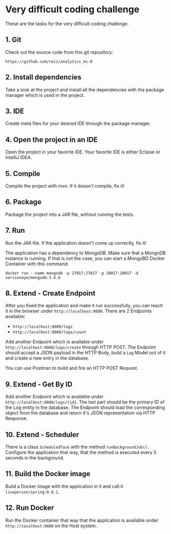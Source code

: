 # Very difficult coding challenge

These are the tasks for the very difficult coding challenge. 

## 1. Git

Check out the source code from this git repository: 

```
https://github.com/reiz/analytics_ms-0
```

## 2. Install dependencies

Take a look at the project and install all the dependencies with the package manager which is used in the project. 

## 3. IDE

Create meta files for your desired IDE through the package manager.

## 4. Open the project in an IDE

Open the project in your favorite IDE. Your favorite IDE is either Eclipse or IntelliJ IDEA. 

## 5. Compile 

Compile the project with mvn. If it doesn't compile, fix it! 

## 6. Package 

Package the project into a JAR file, without running the tests. 

## 7. Run 

Run the JAR file. If the application doesn't come up correctly, fix it!

The application has a dependency to MongoDB. Make sure that a MongoDB instance is running. 
If that is not the case, you can start a MongoBD Docker Container with this command: 

```
docker run --name mongodb -p 27017:27017 -p 28017:28017 -d versioneye/mongodb:3.4.6
```

## 8. Extend - Create Endpoint

After you fixed the application and make it run successfully, 
you can reach it in the browser under `http://localhost:8080`. 
There are 2 Endpoints available: 

 - `http://localhost:8080/logs`
 - `http://localhost:8080/logs/count`

Add another Endpoint which is available under `http://localhost:8080/logs/create` through HTTP POST. 
The Endpoint should accept a JSON payload in the HTTP Body, build a `Log` Model out of it 
and create a new entry in the database.

You can use Postman to build and fire an HTTP POST Request. 

## 9. Extend - Get By ID

Add another Endpoint which is available under `http://localhost:8080/logs/{id}`. 
The last part should be the primary ID of the Log entity in the database. 
The Endpoint should load the corresponding object from the database and 
return it's JSON representation via HTTP Response. 

## 10. Extend - Scheduler

There is a class `ScheduledTask` with the method `runBackgroundJob()`. 
Configure the application that way, that the method is executed every 5 seconds in the background. 

## 11. Build the Docker image

Build a Docker image with the application in it and call it `liveperson/spring:0.0.1`. 

## 12. Run Docker

Run the Docker container that way that the application is available under `http://localhost:8080` on the Host system.
